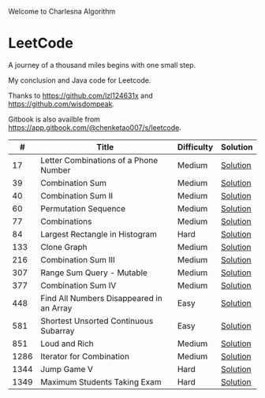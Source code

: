 Welcome to Charlesna Algorithm

# LeetCode

A journey of a thousand miles begins with one small step.

My conclusion and Java code for Leetcode. 

Thanks to https://github.com/lzl124631x and https://github.com/wisdompeak. 

Gitbook is also availble from https://app.gitbook.com/@chenketao007/s/leetcode.


\# | Title | Difficulty | Solution
---|---|---|---
17 | Letter Combinations of a Phone Number | Medium | [Solution](Backtrack/17.%20Letter%20Combinations%20of%20a%20Phone%20Number)
39 | Combination Sum | Medium | [Solution](Backtrack/39.%20Combination%20Sum)
40 | Combination Sum II | Medium | [Solution](Backtrack/40.%20Combination%20Sum%20II)
60 | Permutation Sequence | Medium | [Solution](Math/60.%20Permutation%20Sequence)
77 | Combinations | Medium | [Solution](Backtrack/77.%20Combinations)
84 | Largest Rectangle in Histogram | Hard | [Solution](Stack/84.%20Largest%20Rectangle%20in%20Histogram)
133 | Clone Graph | Medium | [Solution](BFS/133.%20Clone%20Graph)
216 | Combination Sum III | Medium | [Solution](Backtrack/216.%20Combination%20Sum%20III)
307 | Range Sum Query - Mutable | Medium | [Solution](Segment%20Tree/307.%20Range%20Sum%20Query%20-%20Mutable)
377 | Combination Sum IV | Medium | [Solution](DP/377.%20Combination%20Sum%20IV)
448 | Find All Numbers Disappeared in an Array | Easy | [Solution](Trick/448.%20Find%20All%20Numbers%20Disappeared%20in%20an%20Array)
581 | Shortest Unsorted Continuous Subarray | Easy | [Solution](Stack/581.%20Shortest%20Unsorted%20Continuous%20Subarray)
851 | Loud and Rich | Medium | [Solution](Tree/851.%20Loud%20and%20Rich)
1286 | Iterator for Combination | Medium | [Solution](Backtrack/1286.%20Iterator%20for%20Combination)
1344 | Jump Game V | Hard | [Solution](DP/1344.%20Jump%20Game%20V)
1349 | Maximum Students Taking Exam | Hard | [Solution](DP/1349.%20Maximum%20Students%20Taking%20Exam)

